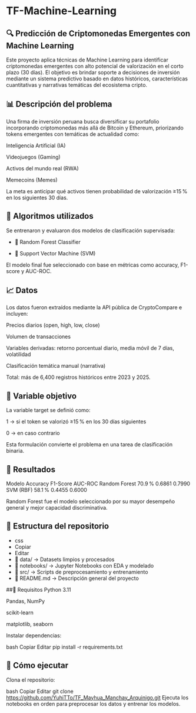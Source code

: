 # TF-Machine-Learning
## 🔍 Predicción de Criptomonedas Emergentes con Machine Learning
Este proyecto aplica técnicas de Machine Learning para identificar criptomonedas emergentes con alto potencial de valorización en el corto plazo (30 días). El objetivo es brindar soporte a decisiones de inversión mediante un sistema predictivo basado en datos históricos, características cuantitativas y narrativas temáticas del ecosistema cripto.

## 📊 Descripción del problema
Una firma de inversión peruana busca diversificar su portafolio incorporando criptomonedas más allá de Bitcoin y Ethereum, priorizando tokens emergentes con temáticas de actualidad como:

Inteligencia Artificial (IA)

Videojuegos (Gaming)

Activos del mundo real (RWA)

Memecoins (Memes)

La meta es anticipar qué activos tienen probabilidad de valorización ≥15 % en los siguientes 30 días.

## 🧠 Algoritmos utilizados
Se entrenaron y evaluaron dos modelos de clasificación supervisada:

- 🌲 Random Forest Classifier

- 🧮 Support Vector Machine (SVM)

El modelo final fue seleccionado con base en métricas como accuracy, F1-score y AUC-ROC.

## 📈 Datos
Los datos fueron extraídos mediante la API pública de CryptoCompare e incluyen:

Precios diarios (open, high, low, close)

Volumen de transacciones

Variables derivadas: retorno porcentual diario, media móvil de 7 días, volatilidad

Clasificación temática manual (narrativa)

Total: más de 6,400 registros históricos entre 2023 y 2025.

## 🎯 Variable objetivo
La variable target se definió como:

1 → si el token se valorizó ≥15 % en los 30 días siguientes

0 → en caso contrario

Esta formulación convierte el problema en una tarea de clasificación binaria.

## 📌 Resultados
Modelo	Accuracy	F1-Score	AUC-ROC
Random Forest	70.9 %	0.6861	0.7990
SVM (RBF)	58.1 %	0.4455	0.6000

Random Forest fue el modelo seleccionado por su mayor desempeño general y mejor capacidad discriminativa.

## 📂 Estructura del repositorio
- css
- Copiar
- Editar
- 📁 data/                → Datasets limpios y procesados
- 📁 notebooks/           → Jupyter Notebooks con EDA y modelado
- 📁 src/                 → Scripts de preprocesamiento y entrenamiento
- 📄 README.md            → Descripción general del proyecto

##🚀 Requisitos
Python 3.11

Pandas, NumPy

scikit-learn

matplotlib, seaborn

Instalar dependencias:

bash
Copiar
Editar
pip install -r requirements.txt

## 🧪 Cómo ejecutar
Clona el repositorio:

bash
Copiar
Editar
git clone https://github.com/YuhiTTo/TF_Mayhua_Manchay_Arquinigo.git
Ejecuta los notebooks en orden para preprocesar los datos y entrenar los modelos.
